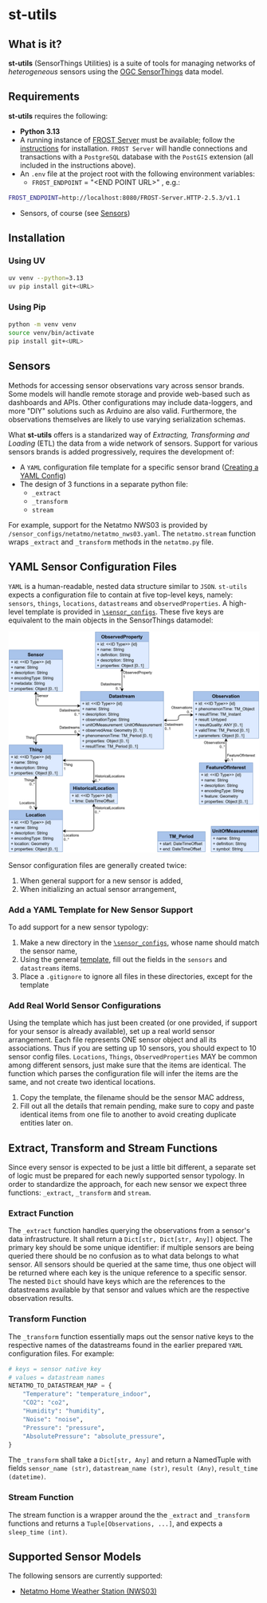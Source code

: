 # st-utils

## What is it?

**st-utils** (SensorThings Utilities) is a suite of tools for managing networks of *heterogeneous* sensors using the [OGC SensorThings](https://www.ogc.org/publications/standard/sensorthings/) data model.

## Requirements

**st-utils** requires the following: 

- **Python 3.13**
- A running instance of [FROST Server](https://github.com/FraunhoferIOSB/FROST-Server) must be available; follow the [instructions](https://fraunhoferiosb.github.io/FROST-Server/deployment/tomcat.html) for installation. `FROST Server` will handle connections and transactions with a `PostgreSQL` database with the `PostGIS` extension (all included in the instructions above).
- An `.env` file at the project root with the following environment variables:
    - `FROST_ENDPOINT` = "\<END POINT URL\>" , e.g.:

```bash
FROST_ENDPOINT=http://localhost:8080/FROST-Server.HTTP-2.5.3/v1.1
```
- Sensors, of course (see [Sensors](#sensors))

## Installation

### Using UV

```bash
uv venv --python=3.13
uv pip install git+<URL>
```

### Using Pip

```bash
python -m venv venv
source venv/bin/activate
pip install git+<URL>
```

## Sensors

Methods for accessing sensor observations vary across sensor brands. Some models will handle remote storage and provide web-based such as dashboards and APIs. Other configurations may include data-loggers, and more "DIY" solutions such as Arduino are also valid. Furthermore, the observations themselves are likely to use varying serialization schemas.

What **st-utils** offers is a standarized way of *Extracting, Transforming and Loading* (ETL) the data from a wide network of sensors. Support for various sensors brands is added progressively, requires the development of:

- A `YAML` configuration file template for a specific sensor brand ([Creating a YAML Config](#sensor-yaml-configuration-files))
- The design of 3 functions in a separate python file:
  - `_extract`
  - `_transform`
  - `stream`

For example, support for the Netatmo NWS03 is provided by `/sensor_configs/netatmo/netatmo_nws03.yaml`. The `netatmo.stream` function wraps `_extract` and `_transform` methods in the `netatmo.py` file.

## YAML Sensor Configuration Files

`YAML` is a human-readable, nested data structure similar to `JSON`. `st-utils` expects a configuration file to contain at five top-level keys, namely: `sensors`, `things`, `locations`, `datastreams` and `observedProperties`. A high-level template is provided in [`\sensor_configs`](sensor_configs/template.yaml). These five keys are equivalent to the main objects in the SensorThings datamodel:

![](docs/readme_sensorThingsDataModel.png)

Sensor configuration files are generally created twice:

1. When general support for a new sensor is added,
2. When initializing an actual sensor arrangement, 

### Add a YAML Template for New Sensor Support

To add support for a new sensor typology:

1. Make a new directory in the [`\sensor_configs`](sensor_configs), whose name should match the sensor name,
2. Using the general [template](sensor_configs/template.yaml), fill out the fields in the `sensors` and `datastreams` items.
3. Place a `.gitignore` to ignore all files in these directories, except for the template

### Add Real World Sensor Configurations

Using the template which has just been created (or one provided, if support for your sensor is already available), set up a real world sensor arrangement. Each file represents ONE sensor object and all its associations. Thus if you are setting up 10 sensors, you should expect to 10 sensor config files. `Locations`, `Things`, `ObservedProperties` MAY be common among different sensors, just make sure that the items are identical. The function which parses the configuration file will infer the items are the same, and not create two identical locations.

1. Copy the template, the filename should be the sensor MAC address,
2. Fill out all the details that remain pending, make sure to copy and paste identical items from one file to another to avoid creating duplicate entities later on.

## Extract, Transform and Stream Functions

Since every sensor is expected to be just a little bit different, a separate set of logic must be prepared for each newly supported sensor typology. In order to standardize the approach, for each new sensor we expect three functions: `_extract`, `_transform` and `stream`.

### Extract Function

The `_extract` function handles querying the observations from a sensor's data infrastructure. It shall return a `Dict[str, Dict[str, Any]]` object. The primary key should be some unique identifier: if multiple sensors are being queried there should be no confusion as to what data belongs to what sensor. All sensors should be queried at the same time, thus one object will be returned where each key is the unique reference to a specific sensor. The nested `Dict` should have keys which are the references to the datastreams available by that sensor and values which are the respective observation results.

### Transform Function

The `_transform` function essentially maps out the sensor native keys to the respective names of the datastreams found in the earlier prepared `YAML` configuration files. For example:

```python
# keys = sensor native key
# values = datastream names
NETATMO_TO_DATASTREAM_MAP = {
    "Temperature": "temperature_indoor",
    "CO2": "co2",
    "Humidity": "humidity",
    "Noise": "noise",
    "Pressure": "pressure",
    "AbsolutePressure": "absolute_pressure",
}
```

The `_transform` shall take a `Dict[str, Any]` and return a NamedTuple with fields `sensor_name (str)`, `datastream_name (str)`, `result (Any)`, `result_time (datetime)`.

### Stream Function

The stream function is a wrapper around the the `_extract` and `_transform` functions and returns a `Tuple[Observations, ...]`, and expects a `sleep_time (int)`.

## Supported Sensor Models

The following sensors are currently supported:

- [Netatmo Home Weather Station (NWS03)](https://www.netatmo.com/en-eu/smart-weather-station)



